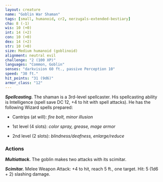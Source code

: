 ```yaml
---
layout: creature
name: "Goblin War Shaman"
tags: [small, humanoid, cr2, nerzugals-extended-bestiary]
cha: 8 (-1)
wis: 10 (+0)
int: 14 (+2)
con: 10 (+0)
dex: 14 (+2)
str: 10 (+0)
size: Medium humanoid (goblinoid)
alignment: neutral evil
challenge: "2 (100 XP)"
languages: "Common, Goblin"
senses: "darkvision 60 ft., passive Perception 10"
speed: "30 ft."
hit_points: "31 (9d6)"
armor_class: "12"
---
```


***Spellcasting.*** The shaman is a 3rd-level spellcaster.
His spellcasting ability is Intelligence (spell save DC
12, +4 to hit with spell attacks). He has the
following Wizard spells prepared:

* Cantrips (at will): <i>fire bolt, minor illusion</i>

* 1st level (4 slots): <i>color spray, grease, mage armor</i>

* 2nd level (2 slots): <i>blindness/deafness, enlarge/reduce</i>

### Actions

***Multiattack.*** The goblin makes two attacks with its
scimitar.

***Scimitar.*** Melee Weapon Attack: +4 to hit, reach 5
ft., one target. Hit: 5 (1d6 + 2) slashing damage.
